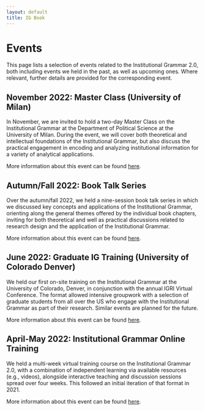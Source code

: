 ```yaml
---
layout: default
title: IG Book
---
```



# Events

This page lists a selection of events related to the Institutional Grammar 2.0, both including events we held in the past, as well as upcoming ones. Where relevant, further details are provided for the corresponding event.

## November 2022: Master Class (University of Milan)

In November, we are invited to hold a two-day Master Class on the Institutional Grammar at the Department of Political Science at the University of Milan. During the event, we will cover both theoretical and intellectual foundations of the Institutional Grammar, but also discuss the practical engagement in encoding and analyzing institutional information for a variety of analytical applications.

More information about this event can be found <a href="{{ site.path }}/events-milan-2022.html">here</a>.

## Autumn/Fall 2022: Book Talk Series

Over the autumn/fall 2022, we held a nine-session book talk series in which we discussed key concepts and applications of the Institutional Grammar, orienting along the general themes offered by the individual book chapters, inviting for both theoretical and well as practical discussions related to research design and the application of the Institutional Grammar.

More information about this event can be found <a href="{{ site.path }}/events-book-talk.html">here</a>.

## June 2022: Graduate IG Training (University of Colorado Denver)

We held our first on-site training on the Institutional Grammar at the University of Colorado, Denver, in conjunction with the annual IGRI Virtual Conference. The format allowed intensive groupwork with a selection of graduate students from all over the US who engage with the Institutional Grammar as part of their research. Similar events are planned for the future.

More information about this event can be found <a href="https://institutionalgrammar.org/conference/2022-igri-virtual-conference-advancing-the-study-of-institutional-dynamics/">here</a>.

## April-May 2022: Institutional Grammar Online Training

We held a multi-week virtual training course on the Institutional Grammar 2.0, with a combination of independent learning via available resources (e.g., videos), alongside interactive teaching and discussion sessions spread over four weeks. This followed an initial iteration of that format in 2021.

More information about this event can be found <a href="https://institutionalgrammar.org/training/institutional-analysis-with-the-institutional-grammar-online-training-2022/">here</a>.
